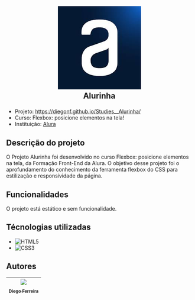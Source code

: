 ## <p align="center">![logo da Alura](./img/logos/logo.jfif)<br>Alurinha</p>

* Projeto: https://diegonf.github.io/Studies__Alurinha/
* Curso: Flexbox: posicione elementos na tela!
* Instituição: [Alura](https://www.alura.com.br)


## Descrição do projeto
O Projeto Alurinha foi desenvolvido no curso Flexbox: posicione elementos na tela, da Formação Front-End da Alura.
O objetivo desse projeto foi o aprofundamento do conhecimento da ferramenta flexbox do CSS para estilização e responsividade da página.

## Funcionalidades
O projeto está estático e sem funcionalidade.

## Técnologias utilizadas
* ![HTML5](https://img.shields.io/badge/-HTML5-E34F26?style=flat-square&logo=html5&logoColor=white) 
* ![CSS3](https://img.shields.io/badge/-CSS3-1572B6?style=flat-square&logo=css3)

## Autores
| [<img src="https://avatars.githubusercontent.com/u/97759524?v=4" width=115><br><sub>Diego Ferreira</sub>](https://github.com/diegonf) | 
| :---: |